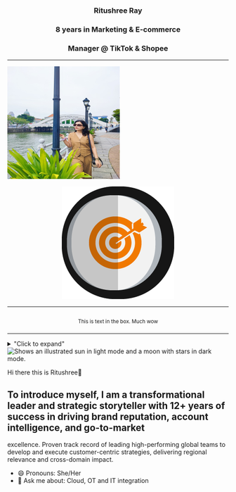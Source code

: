 <h3 align="center">
  Ritushree Ray
</h3>
<h3 align="center">
  8 years in Marketing & E-commerce
</h3>
<h3 align="center">
  Manager @ TikTok & Shopee
</h3>

---

<p align="left">
  <img width="256" height="256" src="https://github.com/ritushree-ray/ritushree-ray/blob/main/Images/smart%20casual1.jpg">
</p>



<p align="center">
  <img width="256" height="256" src="https://github.com/ritushree-ray/ritushree-ray/blob/main/Images/market_strategy_21523.png">
</p>

<div align="center">
<table>
<tbody>
<td align="center">
<img width="2000" height="0"><br>
<sub>This is text in the box. Much wow</sub><br>
<img width="2000" height="0">
</td>
</tbody>
</table>
</div>

<details>
<summary>"Click to expand"</summary>
this is hidden
</details>


<picture>
  <source media="(prefers-color-scheme: dark)" srcset="https://freesvg.org/img/Marketing_Mix_4P.png">
  <source media="(prefers-color-scheme: dark)" srcset="https://user-images.githubusercontent.com/25423296/163456776-7f95b81a-f1ed-45f7-b7ab-8fa810d529fa.png">
  <source media="(prefers-color-scheme: light)" srcset="https://user-images.githubusercontent.com/25423296/163456779-a8556205-d0a5-45e2-ac17-42d089e3c3f8.png">
  <img alt="Shows an illustrated sun in light mode and a moon with stars in dark mode." src="https://user-images.githubusercontent.com/25423296/163456779-a8556205-d0a5-45e2-ac17-42d089e3c3f8.png">
</picture>

Hi there this is Ritushree👋

## To introduce myself, I am a transformational leader and strategic storyteller with 12+ years of success in driving brand reputation, account intelligence, and go-to-market
excellence. Proven track record of leading high-performing global teams to develop and execute customer-centric strategies, delivering regional
relevance and cross-domain impact.

- 😄 Pronouns: She/Her
- 💬 Ask me about:  Cloud, OT and IT integration

<!--
**ritushree-ray/ritushree-ray** is a ✨ _special_ ✨ repository because its `README.md` (this file) appears on your GitHub profile.

Here are some ideas to get you started:

- 🔭 I’m currently working on ...
- 🌱 I’m currently learning ...
- 👯 I’m looking to collaborate on ...
- 🤔 I’m looking for help with ...
- 💬 Ask me about ...
- 📫 How to reach me: ...
- 😄 Pronouns: ...
- ⚡ Fun fact: ...
-->
